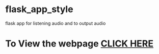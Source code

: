 # flask_app_style
flask app for listening audio and to output audio
# To View the webpage [CLICK HERE](https://vijayakrisnan.github.io/flask_app_style/)
